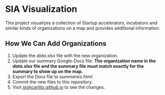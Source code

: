 # SIA Visualization

This project visualizes a collection of Startup accelerators, incubators and similar kinds of organizations on a map and provides additional information.

## How We Can Add Organizations

1. Update the *data.xlsx* file with the new organization.
1. Update our summary Google-Docs file. **The organization name in the _data.xlsx_ file and the summary file must match exactly for the summary to show up on the map.**
1. Export the Docs file to *summaries.html*.
1. Commit the new files to this repository.
1. Visit [*joshcarlito.github.io*](https://joshcarlito.github.io) to see the changes.
